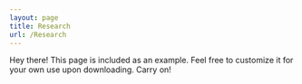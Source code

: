 ```yaml
---
layout: page
title: Research
url: /Research
---
```


<p class="message">
  Hey there! This page is included as an example. Feel free to customize it for your own use upon downloading. Carry on!
</p>
